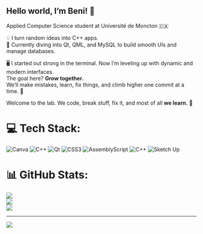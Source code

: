 ## Hello world, I’m Beni! 👋  
Applied Computer Science student at Université de Moncton 🇨🇦  

💡 I turn random ideas into C++ apps.  
🔧 Currently diving into Qt, QML, and MySQL to build smooth UIs and manage databases.

🖥️ I started out strong in the terminal. Now I’m leveling up with dynamic and modern interfaces.  
The goal here? **Grow together.**  
We’ll make mistakes, learn, fix things, and climb higher one commit at a time. 🚀

Welcome to the lab. We code, break stuff, fix it, and most of all **we learn.** 💪


# 💻 Tech Stack:
![Canva](https://img.shields.io/badge/Canva-%2300C4CC.svg?style=for-the-badge&logo=Canva&logoColor=white) ![C++](https://img.shields.io/badge/c++-%2300599C.svg?style=for-the-badge&logo=c%2B%2B&logoColor=white) ![Qt](https://img.shields.io/badge/Qt-%23217346.svg?style=for-the-badge&logo=Qt&logoColor=white) ![CSS3](https://img.shields.io/badge/css3-%231572B6.svg?style=for-the-badge&logo=css3&logoColor=white) ![AssemblyScript](https://img.shields.io/badge/assembly%20script-%23000000.svg?style=for-the-badge&logo=assemblyscript&logoColor=white) ![C++](https://img.shields.io/badge/c++-%2300599C.svg?style=for-the-badge&logo=c%2B%2B&logoColor=white) ![Sketch Up](https://img.shields.io/badge/SketchUp-005F9E?style=for-the-badge&logo=sketchup&logoColor=white)
# 📊 GitHub Stats:
![](https://github-readme-stats.vercel.app/api?username=Beni1707&theme=blue-green&hide_border=false&include_all_commits=true&count_private=true)<br/>
![](https://nirzak-streak-stats.vercel.app/?user=Beni1707&theme=blue-green&hide_border=false)<br/>
![](https://github-readme-stats.vercel.app/api/top-langs/?username=Beni1707&theme=blue-green&hide_border=false&include_all_commits=true&count_private=true&layout=compact)

---
[![](https://visitcount.itsvg.in/api?id=Beni1707&icon=0&color=0)](https://visitcount.itsvg.in)

<!-- Proudly created with GPRM ( https://gprm.itsvg.in ) -->

